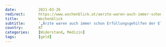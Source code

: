 ```yaml
---
date:          2021-03-26
redirect:      https://www.wochenblick.at/aerzte-waren-auch-immer-schon-erfuellungsgehilfen-der-eliten/
title:         Wochenblick
subtitle:      '„Ärzte waren auch immer schon Erfüllungsgehilfen der Eliten“'
country:       AT
categories:    [Widerstand, Medizin]
tags:          [geld]
---
```

